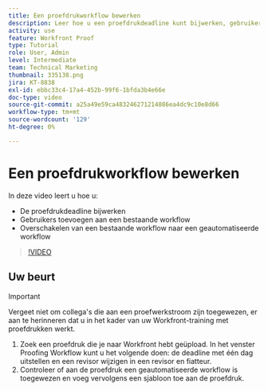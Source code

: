 ```yaml
---
title: Een proefdrukworkflow bewerken
description: Leer hoe u een proefdrukdeadline kunt bijwerken, gebruikers kunt toevoegen aan een bestaande workflow en een bestaande workflow kunt overschakelen op een geautomatiseerde workflow in [!DNL  Workfront].
activity: use
feature: Workfront Proof
type: Tutorial
role: User, Admin
level: Intermediate
team: Technical Marketing
thumbnail: 335138.png
jira: KT-8838
exl-id: ebbc33c4-17a4-452b-99f6-1bfda3b4e66e
doc-type: video
source-git-commit: a25a49e59ca483246271214886ea4dc9c10e8d66
workflow-type: tm+mt
source-wordcount: '129'
ht-degree: 0%

---
```


# Een proefdrukworkflow bewerken

In deze video leert u hoe u:

* De proefdrukdeadline bijwerken
* Gebruikers toevoegen aan een bestaande workflow
* Overschakelen van een bestaande workflow naar een geautomatiseerde workflow

>[!VIDEO](https://video.tv.adobe.com/v/335138/?quality=12&learn=on)

## Uw beurt

>[!IMPORTANT]
>
>Vergeet niet om collega&#39;s die aan een proefwerkstroom zijn toegewezen, er aan te herinneren dat u in het kader van uw Workfront-training met proefdrukken werkt.

1. Zoek een proefdruk die je naar Workfront hebt geüpload. In het venster Proofing Workflow kunt u het volgende doen: de deadline met één dag uitstellen en een revisor wijzigen in een revisor en fiatteur.
1. Controleer of aan de proefdruk een geautomatiseerde workflow is toegewezen en voeg vervolgens een sjabloon toe aan de proefdruk.



<!--
## Learn more
* Add stages and users to an automated workflow on a proof
* Convert a basic workflow to an automated workflow on a proof
* Create or edit an automated workflow for an existing proof
* Edit proof stages and reviewers
-->
